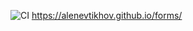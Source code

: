 ![CI](https://github.com/AlenEvtikhov/forms/actions/workflows/main.yml/badge.svg)
https://alenevtikhov.github.io/forms/
